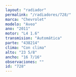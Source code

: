```yaml
---
layout: "radiador"
permalink: "/radiadores/728/"
marca: "Chevrolet"
modelo: "Aveo"
ano: "2011"
motor: "L4 1.6"
transmision: "Automática"
parte: "438214"
clima: "Con clima"
alto: "23 5/8"
ancho: "16 7/16"
observaciones: ""
id: "728"
---
```


